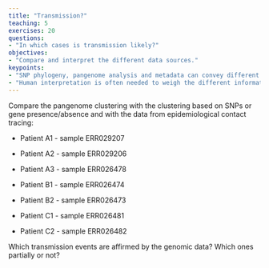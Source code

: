 ```yaml
---
title: "Transmission?"
teaching: 5
exercises: 20
questions:
- "In which cases is transmission likely?"
objectives:
- "Compare and interpret the different data sources."
keypoints:
- "SNP phylogeny, pangenome analysis and metadata can convey different messages"
- "Human interpretation is often needed to weigh the different information sources."
---
```





Compare the pangenome clustering with the clustering based on SNPs or gene presence/absence and with the data from epidemiological contact tracing:

- Patient A1 - sample ERR029207
- Patient A2 - sample ERR029206
- Patient A3 - sample ERR026478


- Patient B1 - sample ERR026474 
- Patient B2 - sample ERR026473


- Patient C1 - sample ERR026481
- Patient C2 - sample ERR026482

Which transmission events are affirmed by the genomic data? Which ones partially or not?
